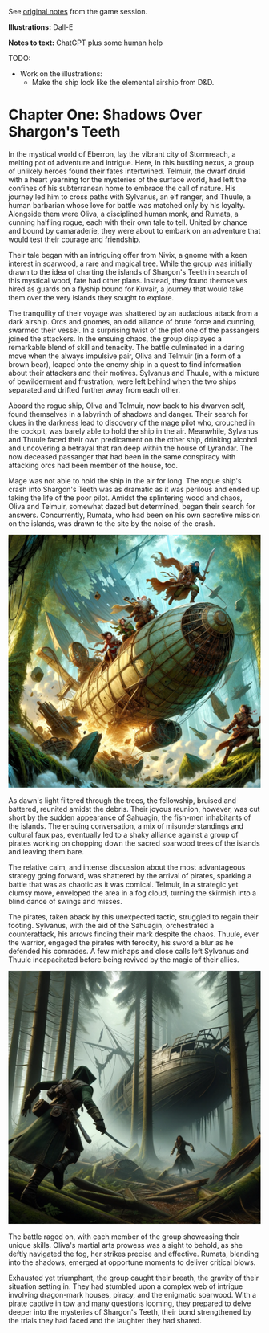 See [original notes](./chapter1-originalnotes.md) from the game session.

**Illustrations:** Dall-E

**Notes to text:** ChatGPT plus some human help

TODO:
* Work on the illustrations:
  * Make the ship look like the elemental airship from D&D.

# Chapter One: Shadows Over Shargon's Teeth

In the mystical world of Eberron, lay the vibrant city of Stormreach, a melting pot of adventure and intrigue. Here, in this bustling nexus, a group of unlikely heroes found their fates intertwined. Telmuir, the dwarf druid with a heart yearning for the mysteries of the surface world, had left the confines of his subterranean home to embrace the call of nature. His journey led him to cross paths with Sylvanus, an elf ranger, and Thuule, a human barbarian whose love for battle was matched only by his loyalty. Alongside them were Oliva, a disciplined human monk, and Rumata, a cunning halfling rogue, each with their own tale to tell. United by chance and bound by camaraderie, they were about to embark on an adventure that would test their courage and friendship.

Their tale began with an intriguing offer from Nivix, a gnome with a keen interest in soarwood, a rare and magical tree. While the group was initially drawn to the idea of charting the islands of Shargon's Teeth in search of this mystical wood, fate had other plans. Instead, they found themselves hired as guards on a flyship bound for Kuvair, a journey that would take them over the very islands they sought to explore.

The tranquility of their voyage was shattered by an audacious attack from a dark airship. Orcs and gnomes, an odd alliance of brute force and cunning, swarmed their vessel. In a surprising twist of the plot one of the passangers joined the attackers. In the ensuing chaos, the group displayed a remarkable blend of skill and tenacity. The battle culminated in a daring move when the always impulsive pair, Oliva and Telmuir (in a form of a brown bear), leaped onto the enemy ship in a quest to find information about their attackers and their motives. Sylvanus and Thuule, with a mixture of bewilderment and frustration, were left behind when the two ships separated and drifted further away from each other.

Aboard the rogue ship, Oliva and Telmuir, now back to his dwarven self, found themselves in a labyrinth of shadows and danger. Their search for clues in the darkness lead to discovery of the mage pilot who, crouched in the cockpit, was barely able to hold the ship in the air. Meanwhile, Sylvanus and Thuule faced their own predicament on the other ship, drinking alcohol and uncovering a betrayal that ran deep within the house of Lyrandar. The now deceased passanger that had been in the same conspiracy with attacking orcs had been member of the house, too.

Mage was not able to hold the ship in the air for long. The rogue ship's crash into Shargon's Teeth was as dramatic as it was perilous and ended up taking the life of the poor pilot. Amidst the splintering wood and chaos, Oliva and Telmuir, somewhat dazed but determined, began their search for answers. Concurrently, Rumata, who had been on his own secretive mission on the islands, was drawn to the site by the noise of the crash.

![Airship crashing to the canopy of Shargon's Teeth](../assets/ch1-crashing-airship.png)

As dawn's light filtered through the trees, the fellowship, bruised and battered, reunited amidst the debris. Their joyous reunion, however, was cut short by the sudden appearance of Sahuagin, the fish-men inhabitants of the islands. The ensuing conversation, a mix of misunderstandings and cultural faux pas, eventually led to a shaky alliance against a group of pirates working on chopping down the sacred soarwood trees of the islands and leaving them bare.

The relative calm, and intense discussion about the most advantageous strategy going forward, was shattered by the arrival of pirates, sparking a battle that was as chaotic as it was comical. Telmuir, in a strategic yet clumsy move, enveloped the area in a fog cloud, turning the skirmish into a blind dance of swings and misses.

The pirates, taken aback by this unexpected tactic, struggled to regain their footing. Sylvanus, with the aid of the Sahuagin, orchestrated a counterattack, his arrows finding their mark despite the chaos. Thuule, ever the warrior, engaged the pirates with ferocity, his sword a blur as he defended his comrades. A few mishaps and close calls left Sylvanus and Thuule incapacitated before being revived by the magic of their allies.

![Combat in the Fog](../assets/ch1-combat-in-the-fog.png)

The battle raged on, with each member of the group showcasing their unique skills. Oliva's martial arts prowess was a sight to behold, as she deftly navigated the fog, her strikes precise and effective. Rumata, blending into the shadows, emerged at opportune moments to deliver critical blows.

Exhausted yet triumphant, the group caught their breath, the gravity of their situation setting in. They had stumbled upon a complex web of intrigue involving dragon-mark houses, piracy, and the enigmatic soarwood. With a pirate captive in tow and many questions looming, they prepared to delve deeper into the mysteries of Shargon's Teeth, their bond strengthened by the trials they had faced and the laughter they had shared.
